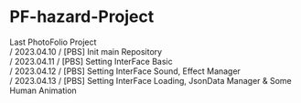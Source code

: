 # PF-hazard-Project
Last PhotoFolio Project   
   / 2023.04.10 / [PBS] Init main Repository   
   / 2023.04.11 / [PBS] Setting InterFace Basic   
   / 2023.04.12 / [PBS] Setting InterFace Sound, Effect Manager   
   / 2023.04.13 / [PBS] Setting InterFace Loading, JsonData Manager & Some Human Animation   